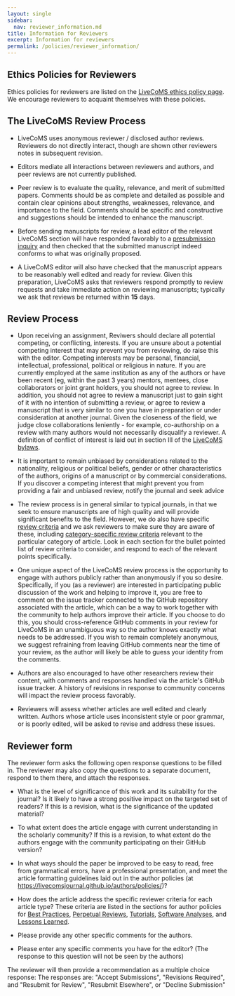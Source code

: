 ```yaml
---
layout: single
sidebar:
  nav: reviewer_information.md
title: Information for Reviewers
excerpt: Information for reviewers
permalink: /policies/reviewer_information/
---
```

## Ethics Policies for Reviewers

Ethics policies for reviewers are listed on the [LiveCoMS ethics policy page](https://livecomsjournal.github.io/editorial_policies/publication_ethics#ethical-obligations-of-reviewers). We encourage reviewers to acquaint themselves with these policies. 

## The LiveCoMS Review Process

- LiveCoMS uses anonymous reviewer / disclosed author reviews.  Reviewers do not directly interact, though are shown other reviewers notes in subsequent revision. 

- Editors mediate all interactions between reviewers and authors, and peer reviews are not currently published.  

- Peer review is to evaluate the quality, relevance, and merit of
submitted papers. Comments should be as complete and detailed as
possible and contain clear opinions about strengths, weaknesses,
relevance, and importance to the field. Comments should be specific
and constructive and suggestions should be intended to enhance the
manuscript.

- Before sending manuscripts for review, a lead editor of the relevant LiveCoMS section will have responded favorably to a [presubmission inquiry](https://livecomsjournal.github.io/authors/policies/#presubmission-letter) and then checked that the submitted manuscript indeed conforms to what was originally proposed.

- A LiveCoMS editor will also have checked that the manuscript appears to be reasonably well edited and ready for review.
Given this preparation, LiveCoMS asks that reviewers respond promptly to review requests and take immediate action on reviewing manuscripts; typically we ask that reviews be returned within **15** days.

## Review Process

 - Upon receiving an assignment, Reviwers should declare all potential competing, or conflicting, interests. If you are unsure about a potential competing interest that may prevent you from reviewing, do raise this with the editor. Competing interests may be personal, financial, intellectual, professional, political or religious in nature. If you are currently employed at the same institution as any of the authors or have been recent (eg, within the past 3 years) mentors, mentees, close collaborators or joint grant holders, you should not agree to review. In addition, you should not agree to review a manuscript just to gain sight of it with no intention of submitting a review, or agree to review a manuscript that is very similar to one you have in preparation or under consideration at another journal.  Given the closeness of the field, we judge close collaborations leniently - for example, co-authorship on a review with many authors would not necessarily disqualify a reviewer. A definition of conflict of interest is laid out in section III of the [LiveCoMS bylaws](/policies/livecoms_bylaws/#iii-conflicts-of-interest).

- It is important to remain unbiased by considerations related to the nationality, religious or political beliefs,
gender or other characteristics of the authors, origins of a manuscript or by commercial considerations. If you discover a competing interest that might prevent you from providing a fair and unbiased review, notify the journal and seek advice

- The review process is in general similar to typical journals, in that we seek to ensure manuscripts are of high quality and will provide significant benefits to the field. However, we do also have specific [review criteria](https://livecomsjournal.github.io/authors/policies/#review-criteria) and we ask reviewers to make sure they are aware of these, including [category-specific review criteria](https://livecomsjournal.github.io/authors/policies/#types-of-articles) relevant to the particular category of article.  Look in each section for the bullet pointed list of review criteria to consider, and respond to each of the relevant points specifically.

- One unique aspect of the LiveCoMS review process is the opportunity to engage with authors publicly rather than anonymously if you so desire. Specifically, if you (as a reviewer) are interested in participating public discussion of the work and helping to improve it, you are free to comment on the issue tracker connected to the GitHub repository associated with the article, which can be a way to work together with the community to help authors improve their article.
If you choose to do this, you should cross-reference GitHub comments in your review for LiveCoMS in an unambiguous way so the author knows exactly what needs to be addressed.  If you wish to remain completely anonymous, we suggest refraining from leaving GitHub comments near the time of your review, as the author will likely be able to guess your identity from the comments.

- Authors are also encouraged to have other researchers review their content, with comments and responses handled via the article's GitHub issue tracker.   A history of revisions in response to community concerns will impact the review process favorably.

- Reviewers will assess whether articles are well edited and clearly written. Authors whose article uses inconsistent style or poor grammar, or is poorly edited, will be asked to revise and address these issues.

## Reviewer form

The reviewer form asks the following open response questions to be filled in. The reviewer may also copy the questions to a separate document, respond to them there, and attach the responses.

- What is the level of significance of this work and its suitability for the journal? Is it likely to have a strong positive impact on the targeted set of readers? If this is a revision, what is the significance of the updated material?

- To what extent does the article engage with current understanding in the scholarly community? If this is a revision, to what extent do the authors engage with the community participating on their GitHub version?
- In what ways should the paper be improved to be easy to read, free from grammatical errors, have a professional presentation, and meet the article formatting guidelines laid out in the author policies (at https://livecomsjournal.github.io/authors/policies/)?

- How does the article address the specific reviewer criteria for each article type? These criteria are listed in the sections for author policies for [Best Practices](https://livecomsjournal.github.io/authors/best_practices/#additional-criteria-considered-in-reviews-of-best-practices-guides), [Perpetual Reviews](https://livecomsjournal.github.io/authors/perpetual_reviews/#additional-review-criteria-for-perpetual-reviews), [Tutorials](https://livecomsjournal.github.io/authors/tutorials/#additional-criteria-considered-in-the-review-of-tutorials), [Software Analyses](https://livecomsjournal.github.io/authors/software_analyses/#additional-criteria-considered-in-review-of-software-analyses), and [Lessons Learned](https://livecomsjournal.github.io/authors/lessons_learned/#additional-critera-considered-in-the-review-of-lessons-learned-articles).

- Please provide any other specific comments for the authors. 

- Please enter any specific comments you have for the editor? (The response to this question will not be seen by the authors)

The reviewer will then provide a recommendation as a multiple choice response:  The responses are: "Accept Submissions", "Revisions Required", and "Resubmit for Review", "Resubmit Elsewhere", or "Decline Submission" 

